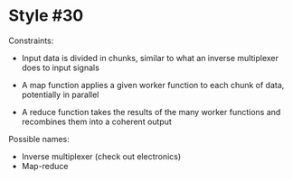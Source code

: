 Style #30
==============================

Constraints:

- Input data is divided in chunks, similar to what an inverse multiplexer does to input signals

- A map function applies a given worker function to each chunk of data, potentially in parallel

- A reduce function takes the results of the many worker functions and recombines them into a coherent output

Possible names:

- Inverse multiplexer (check out electronics)
- Map-reduce
